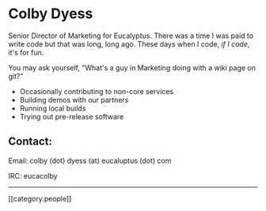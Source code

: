 # Colby Dyess
Senior Director of Marketing for Eucalyptus. There was a time I was paid to write code but that was long, long ago. These days when I code, _if I code_, it's for fun.

You may ask yourself, "What's a guy in Marketing doing with a wiki page on git?" 

* Occasionally contributing to non-core services
* Building demos with our partners
* Running local builds
* Trying out pre-release software

## Contact:

Email: colby (dot) dyess (at) eucaluptus (dot) com

IRC: eucacolby 

*****

[[category.people]]
